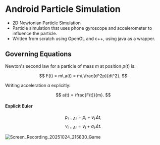 

# Android Particle Simulation
* 2D Newtonian Particle Simulation
* Particle simulation that uses phone gyroscope and accelerometer to influence the particle.
* Written from scratch using OpenGL and c++, using java as a wrapper.

## Governing Equations

Newton's second law for a particle of mass $m$ at position $p(t)$ is:

$$
F(t) = m\,a(t) = m\,\frac{d^2p}{dt^2}.
$$



Writing acceleration $a$ explicitly:

$$
a(t) = \frac{F(t)}{m}.
$$

#### Explicit Euler

$$
p_{t+\Delta t} = p_t + v_t\,\Delta t,
$$
$$
v_{t+\Delta t} = v_t + a_t\,\Delta t.
$$

![Screen_Recording_20251024_215830_Game](https://github.com/user-attachments/assets/e92f0d4f-f8d6-49a7-8043-4957387068ee)

